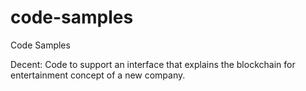 # code-samples
Code Samples

Decent: Code to support an interface that explains the blockchain for entertainment concept of a new company.
